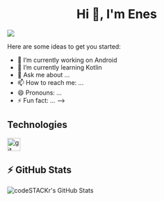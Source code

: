 <h1 align="center">Hi 👋, I'm Enes</h1>

![](https://komarev.com/ghpvc/?username=SAGLAMENES&style=flat-square)


Here are some ideas to get you started:

- 🔭 I’m currently working on Android
- 🌱 I’m currently learning Kotlin 
- 💬 Ask me about ...
- 📫 How to reach me: ...
- 😄 Pronouns: ...
- ⚡ Fun fact: ...
-->

## Technologies
<p align="left"> 
<a href="https://git-scm.com/" target="_blank" rel=”noopener”> <img src="https://www.vectorlogo.zone/logos/git-scm/git-scm-icon.svg" alt="git" width="30" height="30"/> </a>

 ## :zap: GitHub Stats
<img align="left" alt="codeSTACKr's GitHub Stats" src="https://github-readme-stats.vercel.app/api?username=SAGLAMENES&show_icons=true&hide_border=false&title_color=ff652f&icon_color=FFE400&bg_color=09131B&text_color=ffffff&border_color=0c1a25" />

